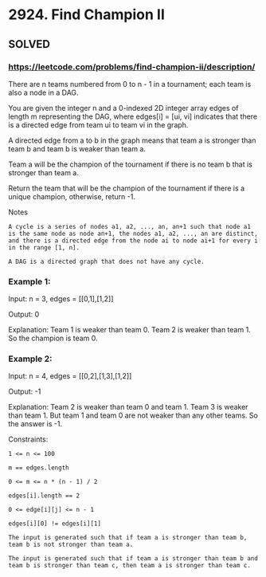 # 2924. Find Champion II

## SOLVED
### https://leetcode.com/problems/find-champion-ii/description/
There are n teams numbered from 0 to n - 1 in a tournament; each team is also a node in a DAG.



You are given the integer n and a 0-indexed 2D integer array edges of length m representing the DAG, where edges[i] = [ui, vi] indicates that there is a directed edge from team ui to team vi in the graph.



A directed edge from a to b in the graph means that team a is stronger than team b and team b is weaker than team a.



Team a will be the champion of the tournament if there is no team b that is stronger than team a.



Return the team that will be the champion of the tournament if there is a unique champion, otherwise, return -1.



Notes





	A cycle is a series of nodes a1, a2, ..., an, an+1 such that node a1 is the same node as node an+1, the nodes a1, a2, ..., an are distinct, and there is a directed edge from the node ai to node ai+1 for every i in the range [1, n].

	A DAG is a directed graph that does not have any cycle.







### Example 1:









Input: n = 3, edges = [[0,1],[1,2]]


Output: 0



Explanation: Team 1 is weaker than team 0. Team 2 is weaker than team 1. So the champion is team 0.





### Example 2:









Input: n = 4, edges = [[0,2],[1,3],[1,2]]


Output: -1



Explanation: Team 2 is weaker than team 0 and team 1. Team 3 is weaker than team 1. But team 1 and team 0 are not weaker than any other teams. So the answer is -1.







Constraints:





	1 <= n <= 100

	m == edges.length

	0 <= m <= n * (n - 1) / 2

	edges[i].length == 2

	0 <= edge[i][j] <= n - 1

	edges[i][0] != edges[i][1]

	The input is generated such that if team a is stronger than team b, team b is not stronger than team a.

	The input is generated such that if team a is stronger than team b and team b is stronger than team c, then team a is stronger than team c.



